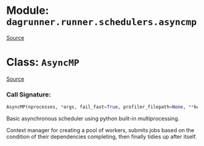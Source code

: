 # Module: `dagrunner.runner.schedulers.asyncmp`

[Source](../dagrunner/runner/schedulers/asyncmp.py#L0)

# Class: `AsyncMP`

[Source](../dagrunner/runner/schedulers/asyncmp.py#L12)

### Call Signature:

```python
AsyncMP(nprocesses, *args, fail_fast=True, profiler_filepath=None, **kwargs)
```

Basic asynchronous scheduler using python built-in multiprocessing.

Context manager for creating a pool of workers, submits jobs based on the
condition of their dependencies completing, then finally tidies up after
itself.

